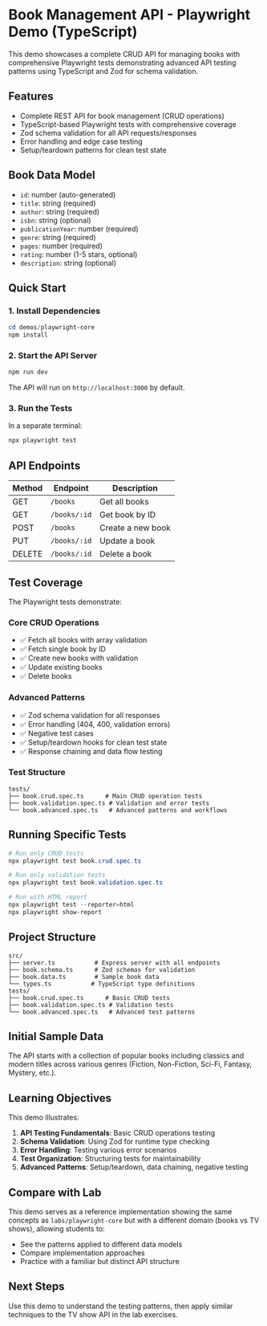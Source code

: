 # Book Management API - Playwright Demo (TypeScript)

This demo showcases a complete CRUD API for managing books with comprehensive Playwright tests demonstrating advanced API testing patterns using TypeScript and Zod for schema validation.

## Features
- Complete REST API for book management (CRUD operations)
- TypeScript-based Playwright tests with comprehensive coverage
- Zod schema validation for all API requests/responses
- Error handling and edge case testing
- Setup/teardown patterns for clean test state

## Book Data Model
- `id`: number (auto-generated)
- `title`: string (required)
- `author`: string (required)
- `isbn`: string (optional)
- `publicationYear`: number (required)
- `genre`: string (required)
- `pages`: number (required)
- `rating`: number (1-5 stars, optional)
- `description`: string (optional)

## Quick Start

### 1. Install Dependencies
```powershell
cd demos/playwright-core
npm install
```

### 2. Start the API Server
```powershell
npm run dev
```
The API will run on `http://localhost:3000` by default.

### 3. Run the Tests
In a separate terminal:
```powershell
npx playwright test
```

## API Endpoints

| Method | Endpoint | Description |
|--------|----------|-------------|
| GET    | `/books` | Get all books |
| GET    | `/books/:id` | Get book by ID |
| POST   | `/books` | Create a new book |
| PUT    | `/books/:id` | Update a book |
| DELETE | `/books/:id` | Delete a book |

## Test Coverage

The Playwright tests demonstrate:

### Core CRUD Operations
- ✅ Fetch all books with array validation
- ✅ Fetch single book by ID
- ✅ Create new books with validation
- ✅ Update existing books
- ✅ Delete books

### Advanced Patterns
- ✅ Zod schema validation for all responses
- ✅ Error handling (404, 400, validation errors)
- ✅ Negative test cases
- ✅ Setup/teardown hooks for clean test state
- ✅ Response chaining and data flow testing

### Test Structure
```
tests/
├── book.crud.spec.ts      # Main CRUD operation tests
├── book.validation.spec.ts # Validation and error tests
└── book.advanced.spec.ts   # Advanced patterns and workflows
```

## Running Specific Tests

```powershell
# Run only CRUD tests
npx playwright test book.crud.spec.ts

# Run only validation tests  
npx playwright test book.validation.spec.ts

# Run with HTML report
npx playwright test --reporter=html
npx playwright show-report
```

## Project Structure

```
src/
├── server.ts           # Express server with all endpoints
├── book.schema.ts      # Zod schemas for validation
├── book.data.ts        # Sample book data
└── types.ts           # TypeScript type definitions
tests/
├── book.crud.spec.ts      # Basic CRUD tests
├── book.validation.spec.ts # Validation tests
└── book.advanced.spec.ts   # Advanced test patterns
```

## Initial Sample Data

The API starts with a collection of popular books including classics and modern titles across various genres (Fiction, Non-Fiction, Sci-Fi, Fantasy, Mystery, etc.).

## Learning Objectives

This demo illustrates:
1. **API Testing Fundamentals**: Basic CRUD operations testing
2. **Schema Validation**: Using Zod for runtime type checking
3. **Error Handling**: Testing various error scenarios
4. **Test Organization**: Structuring tests for maintainability
5. **Advanced Patterns**: Setup/teardown, data chaining, negative testing

## Compare with Lab

This demo serves as a reference implementation showing the same concepts as `labs/playwright-core` but with a different domain (books vs TV shows), allowing students to:
- See the patterns applied to different data models
- Compare implementation approaches
- Practice with a familiar but distinct API structure

## Next Steps

Use this demo to understand the testing patterns, then apply similar techniques to the TV show API in the lab exercises.
